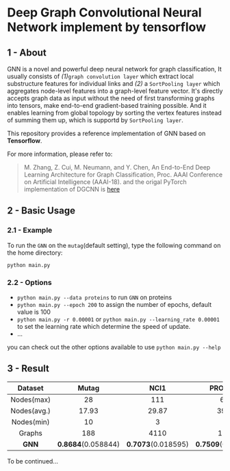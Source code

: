 # Deep Graph Convolutional Neural Network implement by tensorflow

## 1 - About

GNN is a novel and powerful deep neural network for graph classification, It usually consists of *(1)*`graph convolution layer` which extract local substructure features for individual links and *(2)* a `SortPooling layer` which aggregates node-level features into a graph-level feature vector. It's directly accepts graph data as input without the need of first transforming graphs into tensors, make end-to-end gradient-based training possible. And it enables learning from global topology by sorting the vertex features instead of summing them up, which is supportd by `SortPooling layer`.

This repository provides a reference implementation of GNN based on **Tensorflow**.

For more information, please refer to:
> M. Zhang, Z. Cui, M. Neumann, and Y. Chen, An End-to-End Deep Learning Architecture for Graph Classification, Proc. AAAI Conference on Artificial Intelligence (AAAI-18).
and the origal PyTorch implementation of DGCNN is [here](https://github.com/muhanzhang/pytorch_DGCNN)

## 2 - Basic Usage

### 2.1 - Example

To run the `GNN` on the `mutag`(default setting), type the following command on the home directory:

`python main.py`

### 2.2 - Options

 - `python main.py --data proteins` to run `GNN` on proteins
 - `python main.py --epoch 200` to assign the number of epochs, default value is 100
 - `python main.py -r 0.00001` or `python main.py --learning_rate 0.00001` to set the learning rate which determine the speed of update.
 - ...
 
you can check out the other options available to use `python main.py --help`

## 3 - Result

| **Dataset**  | Mutag  | NCI1 | PROTEINS | D&D |
|:------:|:------:|:------:|:------:|:------:|
|Nodes(max) |   28    |  111    | 620   | 5748   |
|Nodes(avg.)|  17.93  |  29.87  | 39.06 | 284.32 |
|Nodes(min) |   10    |    3    | 4     |   30   |
|Graphs     |   188   |   4110  | 1113  |   1178 |
|**GNN**|**0.8684**(0.058844)|**0.7073**(0.018595)|**0.7509**(0.027505)|**0.7432**(0.047040)|

To be continued...

